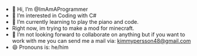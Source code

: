- 👋 Hi, I’m @ImAmAProgrammer
- 👀 I’m interested in Coding with C#
- 🌱 I’m currently learning to play the piano and code.
- Right now, im trying to make a mod for minecraft.
- 💞️ I’m not looking forward to collaborate on anything but if you want to work with me you can send me a mail via:
kimmypersson48@gmail.com
- 😄 Pronouns is: he/him

<!---
ImAmAProgrammer/ImAmAProgrammer is a ✨ special ✨ repository because its `README.md` (this file) appears on your GitHub profile.
You can click the Preview link to take a look at your changes.
--->
